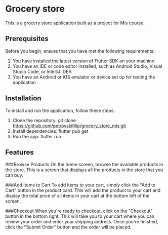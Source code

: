 # Grocery store 

This is a grocery store application built as a project for Mis course.

## Prerequisites

Before you begin, ensure that you have met the following requirements:

1. You have installed the latest version of Flutter SDK on your machine
3. You have an IDE or code editor installed, such as Android Studio, Visual Studio Code, or IntelliJ IDEA
4. You have an Android or iOS emulator or device set up for testing the application

## Installation

To install and run the application, follow these steps:

1. Clone the repository: git clone https://github.com/petrovskifilip/grocery_store_mis.git
2. Install dependencies: flutter pub get
3. Run the app: flutter run

## Features
###Browse Products
On the home screen, browse the available products in the store. This is a screen that displays all the products in the store that you can buy.

###Add Items to Cart
To add items to your cart, simply click the "Add to Cart" button in the product card. This will add the product to your cart and display the total price of all items in your cart at the bottom left of the screen.

###Checkout
When you're ready to checkout, click on the "Checkout" button in the bottom right. This will take you to your cart where you can review your order and enter your shipping address. Once you're finished, click the "Submit Order" button and the order will be placed.
